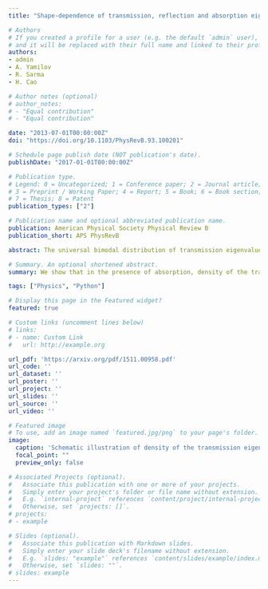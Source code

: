```yaml
---
title: "Shape-dependence of transmission, reflection and absorption eigenvalue densities in disordered waveguides with dissipation"

# Authors
# If you created a profile for a user (e.g. the default `admin` user), write the username (folder name) here
# and it will be replaced with their full name and linked to their profile.
authors:
- admin
- A. Yamilov
- R. Sarma
- H. Cao

# Author notes (optional)
# author_notes:
# - "Equal contribution"
# - "Equal contribution"

date: "2013-07-01T00:00:00Z"
doi: "https://doi.org/10.1103/PhysRevB.93.100201"

# Schedule page publish date (NOT publication's date).
publishDate: "2017-01-01T00:00:00Z"

# Publication type.
# Legend: 0 = Uncategorized; 1 = Conference paper; 2 = Journal article;
# 3 = Preprint / Working Paper; 4 = Report; 5 = Book; 6 = Book section;
# 7 = Thesis; 8 = Patent
publication_types: ["2"]

# Publication name and optional abbreviated publication name.
publication: American Physical Society Physical Review B
publication_short: APS PhysRevB

abstract: The universal bimodal distribution of transmission eigenvalues in lossless diffusive systems underpins such celebrated phenomena as universal conductance fluctuations, quantum shot noise in condensed matter physics and optimal transmission in optics and acoustics. Here, we show that in the presence of absorption, density of the transmission eigenvalues depends on the confinement geometry of scattering media. Furthermore, in an asymmetric waveguide, densities of the reflection and absorption eigenvalues also depend of the side from which the waves are incident. With increasing absorpotion, the density of absorption eigenvalues changes qualitatively from single-peak to double-peak function. Our findings open a new avenue for coherent control of wave transmission, reflection and absorption in random media.

# Summary. An optional shortened abstract.
summary: We show that in the presence of absorption, density of the transmission eigenvalues depends on the confinement geometry of scattering media.

tags: ["Physics", "Python"]

# Display this page in the Featured widget?
featured: true

# Custom links (uncomment lines below)
# links:
# - name: Custom Link
#   url: http://example.org

url_pdf: 'https://arxiv.org/pdf/1511.00958.pdf'
url_code: ''
url_dataset: ''
url_poster: ''
url_project: ''
url_slides: ''
url_source: ''
url_video: ''

# Featured image
# To use, add an image named `featured.jpg/png` to your page's folder.
image:
  caption: 'Schematic illustration of density of the transmission eigenvalues D(τ) in a passive disordered waveguide of varying width W(z) drawn to the inset.'
  focal_point: ""
  preview_only: false

# Associated Projects (optional).
#   Associate this publication with one or more of your projects.
#   Simply enter your project's folder or file name without extension.
#   E.g. `internal-project` references `content/project/internal-project/index.md`.
#   Otherwise, set `projects: []`.
# projects:
# - example

# Slides (optional).
#   Associate this publication with Markdown slides.
#   Simply enter your slide deck's filename without extension.
#   E.g. `slides: "example"` references `content/slides/example/index.md`.
#   Otherwise, set `slides: ""`.
# slides: example
---
```


<!-- {{% callout note %}}
Click the *Cite* button above to demo the feature to enable visitors to import publication metadata into their reference management software.
{{% /callout %}}

{{% callout note %}}
Create your slides in Markdown - click the *Slides* button to check out the example.
{{% /callout %}}

Supplementary notes can be added here, including [code, math, and images](https://wowchemy.com/docs/writing-markdown-latex/). -->
